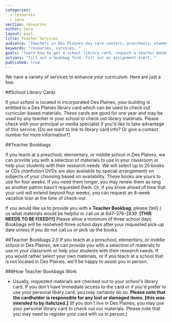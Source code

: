 ```yaml
---
categories: 
  - resources
  - sara
section: resources
author: Sara
layout: post
title: Teacher Services
audience: "Teachers in Des Plaines day care centers, preschools, elementary, or junior highs."
keywords: "resources, services, "
goals: "learn how to get a school library card, request a teacher bookbag, give us an assignment alert, available services (scheduling library tours, school visits), possible learn about classroom sets?"
actions: "fill out a bookbag form, fill out an assignment alert, "
published: true
---
```


We have a variety of services to enhance your curriculum. Here are just a few:

##School Library Cards

If your school is located in incorporated Des Plaines, your building is entitled to a Des Plaines library card which can be used to check out curricular-based materials. These cards are good for one year and may be used by any teacher in your school to check out library materials. Please check with your principal or media specialist if you'd like to take advantage of this service. [Do we want to link to library card info? Or give a contact number for more information?]


##Teacher Bookbags

If you teach at a preschool, elementary, or middle school in Des Plaines, we can provide you with a selection of materials to use in your classroom or help your students with their research needs. We will select up to 25 books or CDs (nonfiction DVDs are also available by special arrangement) on subjects of your choosing based on availability. These books are yours to use for four weeks. If you need them longer, you may renew them as long as another patron hasn't requested them. Or, if you know ahead of time that your unit will extend beyond four weeks, you can request an 8-week vacation loan at the time of check-out.


If you would like us to provide you with a **Teacher Bookbag**, please [tell] ( us what materials would be helpful or call us at 847-376-2839.  **[THIS NEEDS TO BE FIXED!!!]** Please allow a minimum of three school days. Bookbags will be reshelved three school days after your requested pick-up date unless if you do not call us or pick up the books.


##Teacher Bookbags 2.0
If you teach at a preschool, elementary, or middle school in Des Plaines, we can provide you with a selection of materials to use in your classroom or help your students with their research needs. If you would rather select your own materials, or if you teach at a school that is not located in Des Plaines, we'll be happy to assist you in person. 

###How Teacher Bookbags Work
- Usually, requested materials are checked out to your school's library card. If you don't have immediate access to the card or if you'd prefer to use your personal libary card, you may certainly do so. __Please note that the cardholder is responsible for any lost or damaged items. [this was intended to by italicized.]__ (If you don't live in Des Plaines, you may use your personal library card to check out our materials. Please note that you may need to register your card with us in person.)





##